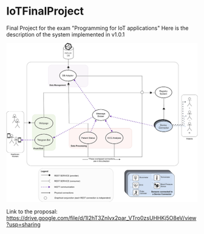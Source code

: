 # IoTFinalProject
Final Project for the exam "Programming for IoT applications"
Here is the description of the system implemented in v1.0.1

<p align="center">
    <img src="images/FinalProject.svg">
</p>


Link to the proposal: https://drive.google.com/file/d/1I2hT3Znlvx2par_VTro0zsUHHKj5O8eV/view?usp=sharing
